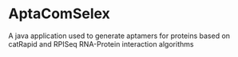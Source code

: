 # AptaComSelex
A java application used to generate aptamers for proteins based on catRapid and RPISeq RNA-Protein interaction algorithms
